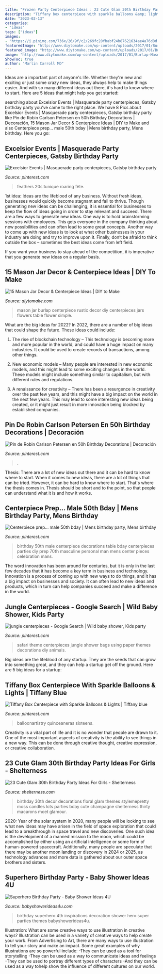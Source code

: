 ```yaml
---
title: "Frozen Party Centerpiece Ideas : 23 Cute Glam 30th Birthday Party Ideas For Girls"
description: "Tiffany box centerpiece with sparkle balloons &amp; lights"
date: "2023-02-13"
categories:
- "ideas"
tags: ["ideas"]
images:
- "https://i.pinimg.com/736x/26/9f/c2/269fc20fbabf24b87621634ae4a76d8d.jpg"
featuredImage: "http://www.diytomake.com/wp-content/uploads/2017/01/Burlap-Mason-Jar-Centerpiece.jpg"
featured_image: "http://www.diytomake.com/wp-content/uploads/2017/01/Burlap-Mason-Jar-Centerpiece.jpg"
image: "http://www.diytomake.com/wp-content/uploads/2017/01/Burlap-Mason-Jar-Centerpiece.jpg"
ShowToc: true
author: "Marlin Carroll MD"
---
```



Ideas are a important part of anyone's life. Whether they're new and exciting or just some crazy new ideas, they always help to make things easier. And with so many different ideas out there, it's hard to know where to start. Here are 5 ideas that might help you get started: 

	

		
searching about Excelsior Events | Masquerade party centerpieces, Gatsby birthday party you've came to the right place. We have 8 Pics about Excelsior Events | Masquerade party centerpieces, Gatsby birthday party like Pin de Robin Carlson Petersen en 50h Birthday Decorations | Decoración, 15 Mason Jar Decor &amp; Centerpiece Ideas | DIY to Make and also Centerpiece prep... male 50th bday | Mens birthday party, Mens birthday. Here you go:
		
    
## Excelsior Events | Masquerade Party Centerpieces, Gatsby Birthday Party

<img loading=lazy src="https://i.pinimg.com/736x/04/5f/f4/045ff43f13386ca14a5b73ef7173907c--st-party-black-white-gold.jpg" onerror="this.onerror=null;this.src='https://tse4.mm.bing.net/th?id=OIP.igoHn--317zGeZliqt1oLwHaLH&amp;pid=15.1';" alt="Excelsior Events | Masquerade party centerpieces, Gatsby birthday party">

_Source: pinterest.com_

>feathers 20s tunique roaring fête. 

	

1st idea:
Ideas are the lifeblood of any business. Without fresh ideas, businesses would quickly become stagnant and fail to thrive. Though generating new ideas can be challenging, it is essential for businesses to keep the flow of ideas going in order to stay relevant and succeed.
There are a few ways to generate new ideas. One way is to hold brainstorming sessions with employees. This gets everyone in the company thinking about new possibilities and can often lead to some great concepts. Another way to come up with new ideas is to look at what other businesses in your industry are doing and try to improve upon it. Finally, don’t be afraid to think outside the box – sometimes the best ideas come from left field.

If you want your business to stay ahead of the competition, it is imperative that you generate new ideas on a regular basis.

    
## 15 Mason Jar Decor &amp; Centerpiece Ideas | DIY To Make

<img loading=lazy src="http://www.diytomake.com/wp-content/uploads/2017/01/Burlap-Mason-Jar-Centerpiece.jpg" onerror="this.onerror=null;this.src='https://tse1.mm.bing.net/th?id=OIP.5j9QeHGLL7wuTmtfy8-SVwHaJ4&amp;pid=15.1';" alt="15 Mason Jar Decor &amp; Centerpiece Ideas | DIY to Make">

_Source: diytomake.com_

>mason jar burlap centerpiece rustic decor diy centerpieces jars flowers table flower simple. 

	

What are the big ideas for 2022?
In 2022, there are a number of big ideas that could shape the future. These ideas could include:
1. The rise of blockchain technology – This technology is becoming more and more popular in the world, and could have a huge impact on many industries. It could be used to create records of transactions, among other things.

2. New economic models – Many people are interested in new economic models, and this might lead to some exciting changes in the world. These models might include something similar to capitalism, but with different rules and regulations.

3. A renaissance for creativity – There has been a resurgence in creativity over the past few years, and this might have a big impact on the world in the next few years. This may lead to some interesting new ideas being created, or it might just result in more innovation being blocked by established companies.

    
## Pin De Robin Carlson Petersen En 50h Birthday Decorations | Decoración

<img loading=lazy src="https://i.pinimg.com/736x/72/5f/7c/725f7c4626699bee2b6989e50ba47207.jpg" onerror="this.onerror=null;this.src='https://tse3.mm.bing.net/th?id=OIP.z4beloSSpVOBEGYHMN-ANgHaJ3&amp;pid=15.1';" alt="Pin de Robin Carlson Petersen en 50h Birthday Decorations | Decoración">

_Source: pinterest.com_

>. 

	

Thesis: There are a lot of new ideas out there and it can be hard to know where to start.
When it comes to new ideas, there are a lot of things that can be tried. However, it can be hard to know where to start. That's where the thesis comes in. Thesis should be short and to the point, so that people can understand what it is and how it works.

    
## Centerpiece Prep... Male 50th Bday | Mens Birthday Party, Mens Birthday

<img loading=lazy src="https://i.pinimg.com/736x/f2/a7/e4/f2a7e448917930d4d0ff013733b3f86a--male-birthday-th-birthday.jpg" onerror="this.onerror=null;this.src='https://tse1.mm.bing.net/th?id=OIP.NQGat8kOUMqE3VlSKk-AOQAAAA&amp;pid=15.1';" alt="Centerpiece prep... male 50th bday | Mens birthday party, Mens birthday">

_Source: pinterest.com_

>birthday 50th male centerpiece decorations table bday centerpieces parties diy prep 70th masculine personal man mens center pieces celebration mans. 

	

The word innovation has been around for centuries, but it is only in the last few decades that it has become a key term in business and technology. Innovation is a process of coming up with new ways to do things, and it has a big impact on businesses and society. It can often lead to new ideas and products, which in turn can help companies succeed and make a difference in the world.

    
## Jungle Centerpieces - Google Search | Wild Baby Shower, Kids Party

<img loading=lazy src="https://i.pinimg.com/736x/8a/cb/35/8acb35898af5f6c1751b8dacce02b083--safari-theme-safari-party.jpg" onerror="this.onerror=null;this.src='https://tse2.mm.bing.net/th?id=OIP.iisTxr4Qq-AJNvPhAIhm4gHaJ3&amp;pid=15.1';" alt="jungle centerpieces - Google Search | Wild baby shower, Kids party">

_Source: pinterest.com_

>safari theme centerpieces jungle shower bags using paper themes decorations diy animals. 

	

Big ideas are the lifeblood of any startup. They are the seeds that can grow into something great, and they can help a startup get off the ground. Here are 5 big ideas for a startup: 

    
## Tiffany Box Centerpiece With Sparkle Balloons &amp; Lights | Tiffany Blue

<img loading=lazy src="https://i.pinimg.com/736x/26/9f/c2/269fc20fbabf24b87621634ae4a76d8d.jpg" onerror="this.onerror=null;this.src='https://tse4.mm.bing.net/th?id=OIP.9FoEvzrEtVWJ-v11zoagrgHaLG&amp;pid=15.1';" alt="Tiffany Box Centerpiece with Sparkle Balloons &amp; Lights | Tiffany blue">

_Source: pinterest.com_

>balloonartistry quinceaneras sixteens. 

	

Creativity is a vital part of life and it is no wonder that people are drawn to it. One of the most important aspects of creativity is the ability to see things in a new way. This can be done through creative thought, creative expression, or creative collaboration.

    
## 23 Cute Glam 30th Birthday Party Ideas For Girls - Shelterness

<img loading=lazy src="https://i.shelterness.com/2017/02/08-moss-30-with-floral-decor-and-lots-of-candles.jpg" onerror="this.onerror=null;this.src='https://tse2.mm.bing.net/th?id=OIP.myTpue6Xjo-mm6QgFy8tkgHaLH&amp;pid=15.1';" alt="23 Cute Glam 30th Birthday Party Ideas For Girls - Shelterness">

_Source: shelterness.com_

>birthday 30th decor decorations floral glam themes stylemepretty moss candles lots parties bday cute champagne shelterness thirty macarons moet glamour. 

	

2020: Year of the solar system
In 2020, many people will be looking to see what new ideas may have arisen in the field of space exploration that could lead to a breakthrough in space travel and new discoveries. One such idea is the development of a manned mission to the moon, which could be accomplished by either using an artificial intelligence or some form of human-powered spacecraft. Additionally, many people are speculate that there may be another moon landing or discovery in 2024 or 2025, as technology advances and more data is gathered about our outer space brothers and sisters.

    
## Superhero Birthday Party - Baby Shower Ideas 4U

<img loading=lazy src="https://babyshowerideas4u.com/wp-content/uploads/2014/05/superhero-birthday-party-super-hero-decoration-inspirations-682x1024.jpg" onerror="this.onerror=null;this.src='https://tse4.mm.bing.net/th?id=OIP.i5OYjpm5EVl3YmclZJTxBAHaLH&amp;pid=15.1';" alt="Superhero Birthday Party - Baby Shower Ideas 4U">

_Source: babyshowerideas4u.com_

>birthday superhero 4th inspirations decoration shower hero super parties themes babyshowerideas4u. 

	

Illustration: What are some creative ways to use illustration in creative ways?
Illustration can be used in a variety of creative ways to help create your work. From Advertising to Art, there are many ways to use illustration to tell your story and make an impact. Some great examples of why illustrations are so powerful include: 
-They can be used as a tool for storytelling 
-They can be used as a way to communicate ideas and feelings 
-They can be used to portray different types of characters 
-And they can be used as a way tohelp show the influence of different cultures on our world.

